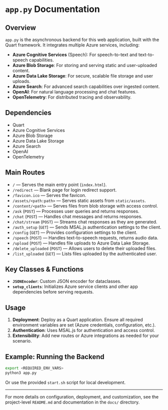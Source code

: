 # `app.py` Documentation

## Overview

`app.py` is the asynchronous backend for this web application, built with the Quart framework. It integrates multiple Azure services, including:

- **Azure Cognitive Services** (Speech): For speech-to-text and text-to-speech capabilities.
- **Azure Blob Storage**: For storing and serving static and user-uploaded content.
- **Azure Data Lake Storage**: For secure, scalable file storage and user uploads.
- **Azure Search**: For advanced search capabilities over ingested content.
- **OpenAI**: For natural language processing and chat features.
- **OpenTelemetry**: For distributed tracing and observability.

## Dependencies

- Quart
- Azure Cognitive Services
- Azure Blob Storage
- Azure Data Lake Storage
- Azure Search
- OpenAI
- OpenTelemetry

## Main Routes

- `/` — Serves the main entry point (`index.html`).
- `/redirect` — Blank page for login redirect support.
- `/favicon.ico` — Serves the favicon.
- `/assets/<path:path>` — Serves static assets from `static/assets`.
- `/content/<path>` — Serves files from blob storage with access control.
- `/ask` (`POST`) — Processes user queries and returns responses.
- `/chat` (`POST`) — Handles chat messages and returns responses.
- `/chat/stream` (`POST`) — Streams chat responses as they are generated.
- `/auth_setup` (`GET`) — Sends MSAL.js authentication settings to the client.
- `/config` (`GET`) — Provides configuration settings to the client.
- `/speech` (`POST`) — Handles text-to-speech requests, returns audio data.
- `/upload` (`POST`) — Handles file uploads to Azure Data Lake Storage.
- `/delete_uploaded` (`POST`) — Allows users to delete their uploaded files.
- `/list_uploaded` (`GET`) — Lists files uploaded by the authenticated user.

## Key Classes & Functions

- **`JSONEncoder`**: Custom JSON encoder for dataclasses.
- **`setup_clients`**: Initializes Azure service clients and other app dependencies before serving requests.

## Usage

1. **Deployment**: Deploy as a Quart application. Ensure all required environment variables are set (Azure credentials, configuration, etc.).
2. **Authentication**: Uses MSAL.js for authentication and access control.
3. **Extensibility**: Add new routes or Azure integrations as needed for your scenario.

## Example: Running the Backend

```bash
export <REQUIRED_ENV_VARS>
python3 app.py
```

Or use the provided `start.sh` script for local development.

---

For more details on configuration, deployment, and customization, see the project-level `README.md` and documentation in the `docs/` directory.

